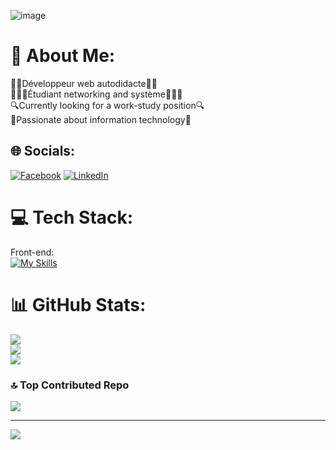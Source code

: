 ![image](https://github.com/dario208/dario208/assets/124611899/c0e4c13b-6837-4e64-8ee9-4ce978339cd2)




# 💫 About Me:
👨‍💻Développeur web autodidacte👨‍💻<br>👨🏽‍🎓Étudiant networking and système👨🏽‍🎓<br>🔍Currently looking for a work-study position🔍 <br>🤝Passionate about information technology🤝


## 🌐 Socials:
[![Facebook](https://img.shields.io/badge/Facebook-%231877F2.svg?logo=Facebook&logoColor=white)](https://facebook.com/https://www.facebook.com/profile.php?id=100013159054623) [![LinkedIn](https://img.shields.io/badge/LinkedIn-%230077B5.svg?logo=linkedin&logoColor=white)](https://linkedin.com/in/www.linkedin.com/in/tsiahouadario) 

# 💻 Tech Stack:
Front-end: <br>
  [![My Skills](https://skillicons.dev/icons?i=react,next,tailwind,bootstrap,vite&theme=light)](https://skillicons.dev)
# 📊 GitHub Stats:
![](https://github-readme-stats.vercel.app/api?username=dario208&theme=nightowl&hide_border=false&include_all_commits=true&count_private=true)<br/>
![](https://github-readme-streak-stats.herokuapp.com/?user=dario208&theme=nightowl&hide_border=false)<br/>
![](https://github-readme-stats.vercel.app/api/top-langs/?username=dario208&theme=nightowl&hide_border=false&include_all_commits=true&count_private=true&layout=compact)

### 🔝 Top Contributed Repo
![](https://github-contributor-stats.vercel.app/api?username=dario208&limit=5&theme=dark&combine_all_yearly_contributions=true)

---
[![](https://visitcount.itsvg.in/api?id=dario208&icon=0&color=0)](https://visitcount.itsvg.in)

<!-- Proudly created with GPRM ( https://gprm.itsvg.in ) -->
